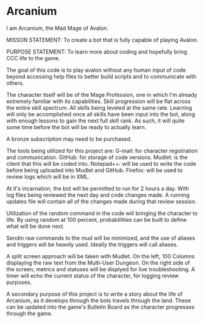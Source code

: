 # Arcanium

I am Arcanium, the Mad Mage of Avalon.

MISSON STATEMENT: To create a bot that is fully capable of playing Avalon.

PURPOSE STATEMENT: To learn more about coding and hopefully bring CCC life to the game.

The goal of this code is to play avalon without any human input of code beyond accessing help files 
to better build scripts and to communicate with others.

The character itself will be of the Mage Profession, one in which I'm already extremely familiar 
with its capabilities.  Skill progression will be flat across the entire skill spectrum.  All skills
being leveled at the same rate.  Learning will only be accomplished once all skills have been
input into the bot, along with enough lessons to gain the next full skill rank.  As such, it will 
quite some time before the bot will be ready to actually learn.

A bronze subscription may need to be purchased.

The tools being utilized for this project are:
G-mail: for character registration and communication.
GitHub: for storage of code versions.
Mudlet: is the client that this will be coded into.
Notepad++: will be used to write the code before being uploaded into Mudlet and GitHub.
Firefox: will be used to review logs which will be in XML.

At it's incarnation, the bot will be permitted to run for 2 hours a day.  With log files being
reviewed the next day and code changes made.  A running updates file will contain all of the changes
made during that review session.

Utilization of the random command in the code will bringing the character to life.  By using random 
at 100 percent, probablilities can be built to define what will be done next.

Sendin raw commands to the mud will be minimized, and the use of aliases and triggers will be 
heavily used.  Ideally the triggers will call aliases.

A split screen approach will be taken with Mudlet.  On the left, 100 Columns displaying the raw text
from the Multi-User Dungeon. On the right side of the screen, metrics and statuses will be displyed 
for live troubleshooting.  A timer will echo the current status of the character, for logging
review purposes.

A secondary purpose of this project is to write a story about the life of Arcanium, as it develops
through the bots travels through the land.  These can be updated into the game's Bulletin Board as
the character progresses through the game.
